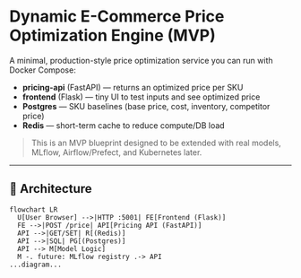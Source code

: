 # Dynamic E-Commerce Price Optimization Engine (MVP)

A minimal, production-style price optimization service you can run with Docker Compose:
- **pricing-api** (FastAPI) — returns an optimized price per SKU
- **frontend** (Flask) — tiny UI to test inputs and see optimized price
- **Postgres** — SKU baselines (base price, cost, inventory, competitor price)
- **Redis** — short-term cache to reduce compute/DB load

> This is an MVP blueprint designed to be extended with real models, MLflow, Airflow/Prefect, and Kubernetes later.

---

## 🧭 Architecture

```mermaid
flowchart LR
  U[User Browser] -->|HTTP :5001| FE[Frontend (Flask)]
  FE -->|POST /price| API[Pricing API (FastAPI)]
  API -->|GET/SET| R[(Redis)]
  API -->|SQL| PG[(Postgres)]
  API --> M[Model Logic]
  M -. future: MLflow registry .-> API
...diagram...

